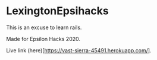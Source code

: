 # LexingtonEpsihacks
This is an excuse to learn rails.

Made for Epsilon Hacks 2020.

Live link (here)[https://vast-sierra-45491.herokuapp.com/].
